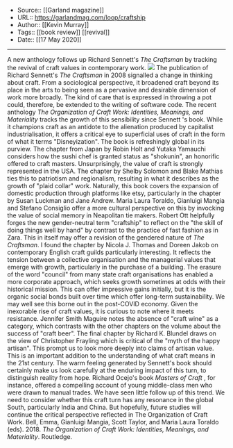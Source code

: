 ﻿
  * Source:: [[Garland magazine]]
  * URL:: https://garlandmag.com/loop/craftship
  * Author:: [[Kevin Murray]]
  * Tags:: [[book review]] [[revival]]
  * Date:: [[17 May 2020]]


* * *
A new anthology follows up Richard Sennett's _The Craftsman_ by tracking the revival of craft values in contemporary work.
![](https://garlandmag.com/wp-content/uploads/2020/05/41yY7bVk7AL._SX329_BO1204203200_-199x300.jpg)
The publication of Richard Sennett's _The Craftsman_ in 2008 signalled a change in thinking about craft. From a sociological perspective, it broadened craft beyond its place in the arts to being seen as a pervasive and desirable dimension of work more broadly. The kind of care that is expressed in throwing a pot could, therefore, be extended to the writing of software code.
The recent anthology _The Organization of Craft Work: Identities, Meanings, and Materiality_ tracks the growth of this sensibility since Sennett 's book. While it champions craft as an antidote to the alienation produced by capitalist industrialisation, it offers a critical eye to superficial uses of craft in the form of what it terms "Disneyization".
The book is refreshingly global in its purview. The chapter from Japan by Robin Holt and Yutaka Yamauchi considers how the sushi chef is granted status as "shokunin", an honorific offered to craft masters. Unsurprisingly, the value of craft is strongly represented in the USA. The chapter by Shelby Solomon and Blake Mathias ties this to patriotism and regionalism, resulting in what it describes as the growth of "plaid collar" work.
Naturally, this book covers the expansion of domestic production through platforms like etsy, particularly in the chapter by Susan Luckman and Jane Andrew. Maria Laura Toraldo, Gianluigi Mangia and Stefano Consiglio offer a more cultural perspective on this by invocking the value of social memory in Neapolitan tie makers. Robert Ott helpfully forges the new gender-neutral term "craftship" to reflect on the "the skill of doing things well by hand" by contrast to the practice of fast fashion as in Zara. This in itself may offer a revision of the gendered nature of _The Craftsman_.
I found the chapter by Nicola J. Thomas and Doreen Jakob on contemporary English craft guilds particularly interesting. It reflects the tension between a collective organisation and the managerial values that emerge with growth, particularly in the purchase of a building. The erasure of the word "council" from many state craft organisations has enabled a more corporate approach, which seeks growth sometimes at odds with their historical mission. This can offer impressive gains initially, but it is the organic social bonds built over time which offer long-term sustainability. We may well see this borne out in the post-COVID economy.
Given the inexorable rise of craft values, it is curious to note where it meets resistance. Jennifer Smith Maguire notes the absence of "craft wine" as a category, which contrasts with the other chapters on the volume about the success of "craft beer". The final chapter by Richard K. Blundel draws on the view of Christopher Frayling which is critical of the "myth of the happy artisan". This prompt us to look more deeply into claims of artisan value.
This is an important addition to the understanding of what craft means in the 21st century. The warm feeling generated by Sennett's book should certainly make us look carefully at the enduring impact of this turn, to distinguish reality from hope. Richard Ocejo's book _Masters of Craft_ , for instance, offered a compelling account of young middle-class men who were drawn to manual trades. We have seen little follow up of this trend. We need to consider whether this craft turn has any resonance in the global South, particularly India and China. But hopefully, future studies will continue the critical perspective reflected in The Organization of Craft Work.
Bell, Emma, Gianluigi Mangia, Scott Taylor, and Maria Laura Toraldo (eds). 2018. _The Organization of Craft Work: Identities, Meanings, and Materiality_. Routledge.
